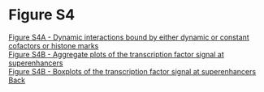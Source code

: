 # Figure S4

[Figure S4A - Dynamic interactions bound by either dynamic or constant cofactors or histone marks](../Scripts/FigS4A_Fraction_Dynamic_Interactions_Cofactors_HistoneMarks.md)<br>
[Figure S4B - Aggregate plots of the transcription factor signal at superenhancers](../Scripts/FigS4B_Superenhancer_Transcription_Factor_Aggregate.md)<br>
[Figure S4B - Boxplots of the transcription factor signal at superenhancers](../Scripts/FigS4B_Superenhancer_Transcription_Factor_Boxplots.md)<br>
[Back](../README.md)
